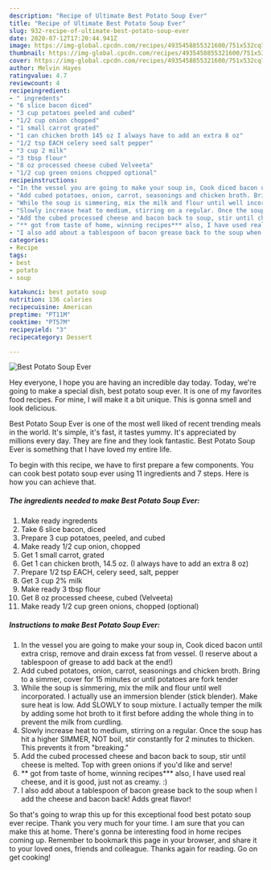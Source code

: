 ```yaml
---
description: "Recipe of Ultimate Best Potato Soup Ever"
title: "Recipe of Ultimate Best Potato Soup Ever"
slug: 932-recipe-of-ultimate-best-potato-soup-ever
date: 2020-07-12T17:20:44.941Z
image: https://img-global.cpcdn.com/recipes/4935458855321600/751x532cq70/best-potato-soup-ever-recipe-main-photo.jpg
thumbnail: https://img-global.cpcdn.com/recipes/4935458855321600/751x532cq70/best-potato-soup-ever-recipe-main-photo.jpg
cover: https://img-global.cpcdn.com/recipes/4935458855321600/751x532cq70/best-potato-soup-ever-recipe-main-photo.jpg
author: Melvin Hayes
ratingvalue: 4.7
reviewcount: 4
recipeingredient:
- " ingredents"
- "6 slice bacon diced"
- "3 cup potatoes peeled and cubed"
- "1/2 cup onion chopped"
- "1 small carrot grated"
- "1 can chicken broth 145 oz I always have to add an extra 8 oz"
- "1/2 tsp EACH celery seed salt pepper"
- "3 cup 2 milk"
- "3 tbsp flour"
- "8 oz processed cheese cubed Velveeta"
- "1/2 cup green onions chopped optional"
recipeinstructions:
- "In the vessel you are going to make your soup in, Cook diced bacon until extra crisp, remove and drain excess fat from vessel. (I reserve about a tablespoon of grease to add back at the end!)"
- "Add cubed potatoes, onion, carrot, seasonings and chicken broth. Bring to a simmer, cover for 15 minutes or until potatoes are fork tender"
- "While the soup is simmering, mix the milk and flour until well incorporated. I actually use an immersion blender (stick blender). Make sure heat is low. Add SLOWLY to soup mixture. I actually temper the milk by adding some hot broth to it first before adding the whole thing in to prevent the milk from curdling."
- "Slowly increase heat to medium, stirring on a regular. Once the soup has hit a higher SIMMER, NOT boil, stir constantly for 2 minutes to thicken. This prevents it from &#34;breaking.&#34;"
- "Add the cubed processed cheese and bacon back to soup, stir until cheese is melted. Top with green onions if you&#39;d like and serve!"
- "** got from taste of home, winning recipes*** also, I have used real cheese, and it is good, just not as creamy. :)"
- "I also add about a tablespoon of bacon grease back to the soup when I add the cheese and bacon back! Adds great flavor!"
categories:
- Recipe
tags:
- best
- potato
- soup

katakunci: best potato soup 
nutrition: 136 calories
recipecuisine: American
preptime: "PT11M"
cooktime: "PT57M"
recipeyield: "3"
recipecategory: Dessert

---
```



![Best Potato Soup Ever](https://img-global.cpcdn.com/recipes/4935458855321600/751x532cq70/best-potato-soup-ever-recipe-main-photo.jpg)

Hey everyone, I hope you are having an incredible day today. Today, we're going to make a special dish, best potato soup ever. It is one of my favorites food recipes. For mine, I will make it a bit unique. This is gonna smell and look delicious.

Best Potato Soup Ever is one of the most well liked of recent trending meals in the world. It's simple, it's fast, it tastes yummy. It's appreciated by millions every day. They are fine and they look fantastic. Best Potato Soup Ever is something that I have loved my entire life.




To begin with this recipe, we have to first prepare a few components. You can cook best potato soup ever using 11 ingredients and 7 steps. Here is how you can achieve that.

<!--inarticleads1-->

##### The ingredients needed to make Best Potato Soup Ever:

1. Make ready  ingredents
1. Take 6 slice bacon, diced
1. Prepare 3 cup potatoes, peeled, and cubed
1. Make ready 1/2 cup onion, chopped
1. Get 1 small carrot, grated
1. Get 1 can chicken broth, 14.5 oz. (I always have to add an extra 8 oz)
1. Prepare 1/2 tsp EACH, celery seed, salt, pepper
1. Get 3 cup 2% milk
1. Make ready 3 tbsp flour
1. Get 8 oz processed cheese, cubed (Velveeta)
1. Make ready 1/2 cup green onions, chopped (optional)




<!--inarticleads2-->

##### Instructions to make Best Potato Soup Ever:

1. In the vessel you are going to make your soup in, Cook diced bacon until extra crisp, remove and drain excess fat from vessel. (I reserve about a tablespoon of grease to add back at the end!)
1. Add cubed potatoes, onion, carrot, seasonings and chicken broth. Bring to a simmer, cover for 15 minutes or until potatoes are fork tender
1. While the soup is simmering, mix the milk and flour until well incorporated. I actually use an immersion blender (stick blender). Make sure heat is low. Add SLOWLY to soup mixture. I actually temper the milk by adding some hot broth to it first before adding the whole thing in to prevent the milk from curdling.
1. Slowly increase heat to medium, stirring on a regular. Once the soup has hit a higher SIMMER, NOT boil, stir constantly for 2 minutes to thicken. This prevents it from &#34;breaking.&#34;
1. Add the cubed processed cheese and bacon back to soup, stir until cheese is melted. Top with green onions if you&#39;d like and serve!
1. ** got from taste of home, winning recipes*** also, I have used real cheese, and it is good, just not as creamy. :)
1. I also add about a tablespoon of bacon grease back to the soup when I add the cheese and bacon back! Adds great flavor!




So that's going to wrap this up for this exceptional food best potato soup ever recipe. Thank you very much for your time. I am sure that you can make this at home. There's gonna be interesting food in home recipes coming up. Remember to bookmark this page in your browser, and share it to your loved ones, friends and colleague. Thanks again for reading. Go on get cooking!
